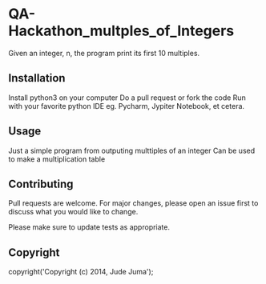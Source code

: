 # QA-Hackathon_multples_of_Integers
Given an integer, n, the program print its first 10 multiples. 


## Installation
Install python3 on your computer
Do a pull request or fork the code
Run with your favorite python IDE eg. Pycharm, Jypiter Notebook, et cetera.

## Usage
Just a simple program from outputing multtiples of an integer
Can be used to make a multiplication table

## Contributing
Pull requests are welcome. For major changes, please open an issue first to discuss what you would like to change.

Please make sure to update tests as appropriate.

## Copyright
copyright('Copyright (c) 2014, Jude Juma');
